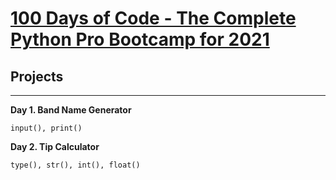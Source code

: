 # [100 Days of Code - The Complete Python Pro Bootcamp for 2021](https://www.udemy.com/course/100-days-of-code/)

## Projects
---

**Day 1. Band Name Generator**

    input(), print()

**Day 2. Tip Calculator**

    type(), str(), int(), float()